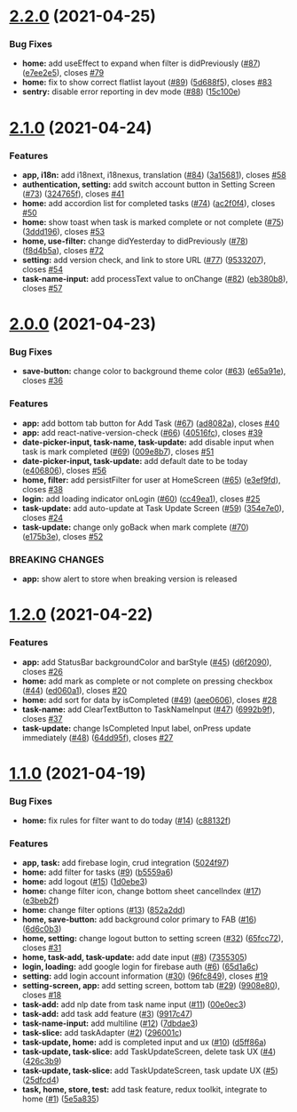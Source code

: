 # [2.2.0](https://github.com/anli/rna-task/compare/2.1.0...2.2.0) (2021-04-25)


### Bug Fixes

* **home:** add useEffect to expand when filter is didPreviously ([#87](https://github.com/anli/rna-task/issues/87)) ([e7ee2e5](https://github.com/anli/rna-task/commit/e7ee2e55413223653809bf4d8606340af10c1862)), closes [#79](https://github.com/anli/rna-task/issues/79)
* **home:** fix to show correct flatlist layout ([#89](https://github.com/anli/rna-task/issues/89)) ([5d688f5](https://github.com/anli/rna-task/commit/5d688f54c6aa76de521ce5ee51c3682348bf6479)), closes [#83](https://github.com/anli/rna-task/issues/83)
* **sentry:** disable error reporting in dev mode ([#88](https://github.com/anli/rna-task/issues/88)) ([15c100e](https://github.com/anli/rna-task/commit/15c100ec1d396890b8238b96b497ff9e05a300df))



# [2.1.0](https://github.com/anli/rna-task/compare/2.0.0...2.1.0) (2021-04-24)


### Features

* **app, i18n:** add i18next, i18nexus, translation ([#84](https://github.com/anli/rna-task/issues/84)) ([3a15681](https://github.com/anli/rna-task/commit/3a15681d02ad951d50ebbf5b5f481e5e00f8a184)), closes [#58](https://github.com/anli/rna-task/issues/58)
* **authentication, setting:** add switch account button in Setting Screen ([#73](https://github.com/anli/rna-task/issues/73)) ([324765f](https://github.com/anli/rna-task/commit/324765fc513a01a0262afc642064dfa6a247f6f9)), closes [#41](https://github.com/anli/rna-task/issues/41)
* **home:** add accordion list for completed tasks ([#74](https://github.com/anli/rna-task/issues/74)) ([ac2f0f4](https://github.com/anli/rna-task/commit/ac2f0f42ec63b008ec0826afb5da2f863562149f)), closes [#50](https://github.com/anli/rna-task/issues/50)
* **home:** show toast when task is marked complete or not complete ([#75](https://github.com/anli/rna-task/issues/75)) ([3ddd196](https://github.com/anli/rna-task/commit/3ddd1966f02a3ed4fb8da3ed97b393f033020fb0)), closes [#53](https://github.com/anli/rna-task/issues/53)
* **home, use-filter:** change didYesterday to didPreviously ([#78](https://github.com/anli/rna-task/issues/78)) ([f8d4b5a](https://github.com/anli/rna-task/commit/f8d4b5a098e00481b7e947ea4482f363d3131890)), closes [#72](https://github.com/anli/rna-task/issues/72)
* **setting:** add version check, and link to store URL ([#77](https://github.com/anli/rna-task/issues/77)) ([9533207](https://github.com/anli/rna-task/commit/953320719e7f2e0404abde1eb21bd001790d572e)), closes [#54](https://github.com/anli/rna-task/issues/54)
* **task-name-input:** add processText value to onChange ([#82](https://github.com/anli/rna-task/issues/82)) ([eb380b8](https://github.com/anli/rna-task/commit/eb380b8e0196fad709b24fe3d546dcdf3b91730a)), closes [#57](https://github.com/anli/rna-task/issues/57)



# [2.0.0](https://github.com/anli/rna-task/compare/1.2.0...2.0.0) (2021-04-23)


### Bug Fixes

* **save-button:** change color to background theme color ([#63](https://github.com/anli/rna-task/issues/63)) ([e65a91e](https://github.com/anli/rna-task/commit/e65a91ef0afb259192cbbba59063b4b4d4f12a9d)), closes [#36](https://github.com/anli/rna-task/issues/36)


### Features

* **app:** add bottom tab button for Add Task ([#67](https://github.com/anli/rna-task/issues/67)) ([ad8082a](https://github.com/anli/rna-task/commit/ad8082a2a9df42fff3bfb56de14d1eb4a7cd4e90)), closes [#40](https://github.com/anli/rna-task/issues/40)
* **app:** add react-native-version-check ([#66](https://github.com/anli/rna-task/issues/66)) ([40516fc](https://github.com/anli/rna-task/commit/40516fc7eb4029b09cbf1d944e3ff8a526dbd011)), closes [#39](https://github.com/anli/rna-task/issues/39)
* **date-picker-input, task-name, task-update:** add disable input when task is mark completed ([#69](https://github.com/anli/rna-task/issues/69)) ([009e8b7](https://github.com/anli/rna-task/commit/009e8b72c0b8dc337ecccb900680a9e94ea6fb14)), closes [#51](https://github.com/anli/rna-task/issues/51)
* **date-picker-input, task-update:** add default date to be today ([e406806](https://github.com/anli/rna-task/commit/e4068064744a4b5a56a99d66d30dc2ff8857e088)), closes [#56](https://github.com/anli/rna-task/issues/56)
* **home, filter:** add persistFilter for user at HomeScreen ([#65](https://github.com/anli/rna-task/issues/65)) ([e3ef9fd](https://github.com/anli/rna-task/commit/e3ef9fd8666e09f7af0f62045d2706bd887ef679)), closes [#38](https://github.com/anli/rna-task/issues/38)
* **login:** add loading indicator onLogin ([#60](https://github.com/anli/rna-task/issues/60)) ([cc49ea1](https://github.com/anli/rna-task/commit/cc49ea1783494956cda82efd08b25b075d016234)), closes [#25](https://github.com/anli/rna-task/issues/25)
* **task-update:** add auto-update at Task Update Screen ([#59](https://github.com/anli/rna-task/issues/59)) ([354e7e0](https://github.com/anli/rna-task/commit/354e7e0a8dcc6aa63acb47ff606e9b9cce61ae75)), closes [#24](https://github.com/anli/rna-task/issues/24)
* **task-update:** change only goBack when mark complete ([#70](https://github.com/anli/rna-task/issues/70)) ([e175b3e](https://github.com/anli/rna-task/commit/e175b3e10b8d7ed8fd943f08f1b1e8adf89ce046)), closes [#52](https://github.com/anli/rna-task/issues/52)


### BREAKING CHANGES

* **app:** show alert to store when breaking version is released



# [1.2.0](https://github.com/anli/rna-task/compare/1.1.0...1.2.0) (2021-04-22)

### Features

- **app:** add StatusBar backgroundColor and barStyle ([#45](https://github.com/anli/rna-task/issues/45)) ([d6f2090](https://github.com/anli/rna-task/commit/d6f2090aadd09c42004ef11f428ef04edae925db)), closes [#26](https://github.com/anli/rna-task/issues/26)
- **home:** add mark as complete or not complete on pressing checkbox ([#44](https://github.com/anli/rna-task/issues/44)) ([ed060a1](https://github.com/anli/rna-task/commit/ed060a1f581e49dea796c709a38dd898fae80fe1)), closes [#20](https://github.com/anli/rna-task/issues/20)
- **home:** add sort for data by isCompleted ([#49](https://github.com/anli/rna-task/issues/49)) ([aee0606](https://github.com/anli/rna-task/commit/aee0606d6d2c389a13b51d8707bba3f55d547621)), closes [#28](https://github.com/anli/rna-task/issues/28)
- **task-name:** add ClearTextButton to TaskNameInput ([#47](https://github.com/anli/rna-task/issues/47)) ([6992b9f](https://github.com/anli/rna-task/commit/6992b9f3b451fb230b27bb1b213e301698520400)), closes [#37](https://github.com/anli/rna-task/issues/37)
- **task-update:** change IsCompleted Input label, onPress update immediately ([#48](https://github.com/anli/rna-task/issues/48)) ([64dd95f](https://github.com/anli/rna-task/commit/64dd95fb13b58506c00972331fcd7033cfd7335e)), closes [#27](https://github.com/anli/rna-task/issues/27)

# [1.1.0](https://github.com/anli/rna-task/compare/5e5a8355b17e3ed72d1cf480b5e9873f22e24d3d...1.1.0) (2021-04-19)

### Bug Fixes

- **home:** fix rules for filter want to do today ([#14](https://github.com/anli/rna-task/issues/14)) ([c88132f](https://github.com/anli/rna-task/commit/c88132fbb6550f1eba5023563dabddd4d1fafb03))

### Features

- **app, task:** add firebase login, crud integration ([5024f97](https://github.com/anli/rna-task/commit/5024f97f91b226f0253ca12ab07dcff8a5716ff6))
- **home:** add filter for tasks ([#9](https://github.com/anli/rna-task/issues/9)) ([b5559a6](https://github.com/anli/rna-task/commit/b5559a6fd688fc7f3d9955ff90eeb22b39b35460))
- **home:** add logout ([#15](https://github.com/anli/rna-task/issues/15)) ([1d0ebe3](https://github.com/anli/rna-task/commit/1d0ebe3fb960bd2893246dae10c3688940cba309))
- **home:** change filter icon, change bottom sheet cancelIndex ([#17](https://github.com/anli/rna-task/issues/17)) ([e3beb2f](https://github.com/anli/rna-task/commit/e3beb2f2c12d921f36342534c7fd902c6782945c))
- **home:** change filter options ([#13](https://github.com/anli/rna-task/issues/13)) ([852a2dd](https://github.com/anli/rna-task/commit/852a2dda9f00e73e68ff3fd761f929240b766c66))
- **home, save-button:** add background color primary to FAB ([#16](https://github.com/anli/rna-task/issues/16)) ([6d6c0b3](https://github.com/anli/rna-task/commit/6d6c0b3ec931037b553638ce8425ba71d41539c6))
- **home, setting:** change logout button to setting screen ([#32](https://github.com/anli/rna-task/issues/32)) ([65fcc72](https://github.com/anli/rna-task/commit/65fcc72f839e8ae4a741c949ec780891c804cfd1)), closes [#31](https://github.com/anli/rna-task/issues/31)
- **home, task-add, task-update:** add date input ([#8](https://github.com/anli/rna-task/issues/8)) ([7355305](https://github.com/anli/rna-task/commit/735530514b66585211929c45f20a6a2f4b4e8af2))
- **login, loading:** add google login for firebase auth ([#6](https://github.com/anli/rna-task/issues/6)) ([65d1a6c](https://github.com/anli/rna-task/commit/65d1a6c1eb1b095326be2ad6f53ec8a9f528caf2))
- **setting:** add login account information ([#30](https://github.com/anli/rna-task/issues/30)) ([96fc849](https://github.com/anli/rna-task/commit/96fc849aaaecc394696fc10402209664d3f3a252)), closes [#19](https://github.com/anli/rna-task/issues/19)
- **setting-screen, app:** add setting screen, bottom tab ([#29](https://github.com/anli/rna-task/issues/29)) ([9908e80](https://github.com/anli/rna-task/commit/9908e80ad76d0bf3f34c9921dd12c1dff7a9ce91)), closes [#18](https://github.com/anli/rna-task/issues/18)
- **task-add:** add nlp date from task name input ([#11](https://github.com/anli/rna-task/issues/11)) ([00e0ec3](https://github.com/anli/rna-task/commit/00e0ec3b7559c1c717200976d3ec9a608fe00cbb))
- **task-add:** add task add feature ([#3](https://github.com/anli/rna-task/issues/3)) ([9917c47](https://github.com/anli/rna-task/commit/9917c478713fd6c88410b876b6fbd7ad6a70dc52))
- **task-name-input:** add multiline ([#12](https://github.com/anli/rna-task/issues/12)) ([7dbdae3](https://github.com/anli/rna-task/commit/7dbdae3bef41953169c1277739879f273e61f1c9))
- **task-slice:** add taskAdapter ([#2](https://github.com/anli/rna-task/issues/2)) ([296001c](https://github.com/anli/rna-task/commit/296001cdac829d31903ac0eb33025af6ac27c20e))
- **task-update, home:** add is completed input and ux ([#10](https://github.com/anli/rna-task/issues/10)) ([d5ff86a](https://github.com/anli/rna-task/commit/d5ff86ade2af723dcec034afcb7a736e58dace06))
- **task-update, task-slice:** add TaskUpdateScreen, delete task UX ([#4](https://github.com/anli/rna-task/issues/4)) ([426c3b9](https://github.com/anli/rna-task/commit/426c3b990f7608eb25e798eeca5550241f3d8a70))
- **task-update, task-slice:** add TaskUpdateScreen, task update UX ([#5](https://github.com/anli/rna-task/issues/5)) ([25dfcd4](https://github.com/anli/rna-task/commit/25dfcd4a76dbe0164f7559e1d1e72f273a416b6e))
- **task, home, store, test:** add task feature, redux toolkit, integrate to home ([#1](https://github.com/anli/rna-task/issues/1)) ([5e5a835](https://github.com/anli/rna-task/commit/5e5a8355b17e3ed72d1cf480b5e9873f22e24d3d))
